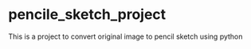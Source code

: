 # pencile_sketch_project
 This is a project to convert original image to pencil sketch using python

